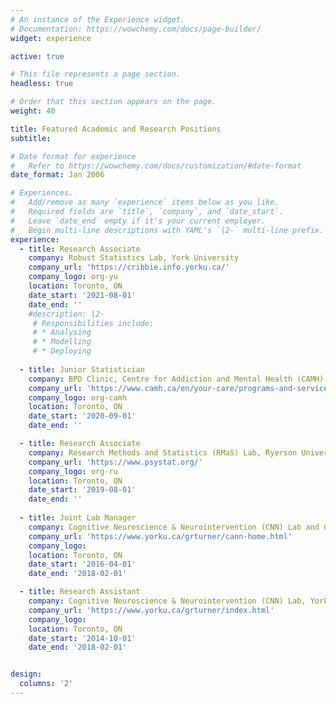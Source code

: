 ```yaml
---
# An instance of the Experience widget.
# Documentation: https://wowchemy.com/docs/page-builder/
widget: experience

active: true

# This file represents a page section.
headless: true

# Order that this section appears on the page.
weight: 40

title: Featured Academic and Research Positions
subtitle:

# Date format for experience
#   Refer to https://wowchemy.com/docs/customization/#date-format
date_format: Jan 2006

# Experiences.
#   Add/remove as many `experience` items below as you like.
#   Required fields are `title`, `company`, and `date_start`.
#   Leave `date_end` empty if it's your current employer.
#   Begin multi-line descriptions with YAML's `|2-` multi-line prefix.
experience:
  - title: Research Associate
    company: Robust Statistics Lab, York University
    company_url: 'https://cribbie.info.yorku.ca/'
    company_logo: org-yu
    location: Toronto, ON
    date_start: '2021-08-01'
    date_end: ''
    #description: |2-
     # Responsibilities include:
     # * Analysing
     # * Modelling
     # * Deploying
        
  - title: Junior Statistician
    company: BPD Clinic, Centre for Addiction and Mental Health (CAMH)
    company_url: 'https://www.camh.ca/en/your-care/programs-and-services/borderline-personality-disorder-clinic'
    company_logo: org-camh
    location: Toronto, ON
    date_start: '2020-09-01'
    date_end: ''

  - title: Research Associate
    company: Research Methods and Statistics (RMaS) Lab, Ryerson University
    company_url: 'https://www.psystat.org/'
    company_logo: org-ru
    location: Toronto, ON
    date_start: '2019-08-01'
    date_end: ''
 
  - title: Joint Lab Manager
    company: Cognitive Neuroscience & Neurointervention (CNN) Lab and Cognition & Aging Neuroscience (CAN) Lab, York University
    company_url: 'https://www.yorku.ca/grturner/cann-home.html'
    company_logo: 
    location: Toronto, ON
    date_start: '2016-04-01'
    date_end: '2018-02-01'

  - title: Research Assistant
    company: Cognitive Neuroscience & Neurointervention (CNN) Lab, York University
    company_url: 'https://www.yorku.ca/grturner/index.html'
    company_logo: 
    location: Toronto, ON
    date_start: '2014-10-01'
    date_end: '2018-02-01'


design:
  columns: '2'
---
```

